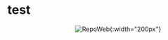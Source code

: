 # test

<div align="center">

![RepoWeb](https://repoweb.github.io/img/repoweb_logo.png){:width="200px"}

</div>

